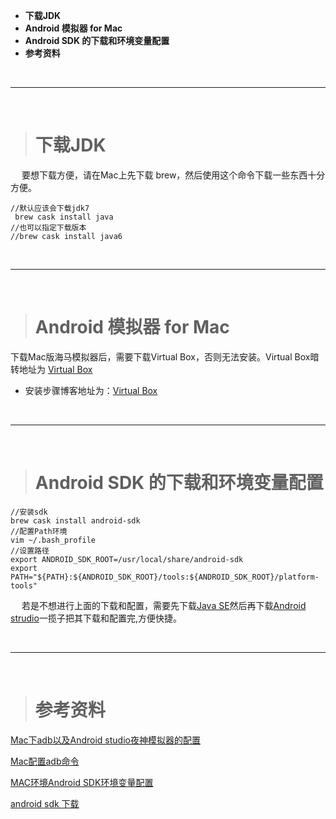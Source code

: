 - **下载JDK**
- **Android 模拟器 for Mac**
- **Android SDK 的下载和环境变量配置**
- **参考资料**


<br/>

***
<br/>


># 下载JDK

&emsp; 要想下载方便，请在Mac上先下载 brew，然后使用这个命令下载一些东西十分方便。

```
//默认应该会下载jdk7
 brew cask install java
//也可以指定下载版本
//brew cask install java6
```





<br/>

***
<br/>

># Android 模拟器 for Mac


下载Mac版海马模拟器后，需要下载Virtual Box，否则无法安装。Virtual Box暗转地址为 [Virtual Box](https://www.virtualbox.org)
*	安装步骤博客地址为：[Virtual Box](https://www.cnblogs.com/andong2015/p/7688120.html)




<br/>

***
<br/>



># Android SDK 的下载和环境变量配置

```
//安装sdk
brew cask install android-sdk
//配置Path环境
vim ~/.bash_profile
//设置路径
export ANDROID_SDK_ROOT=/usr/local/share/android-sdk
export PATH="${PATH}:${ANDROID_SDK_ROOT}/tools:${ANDROID_SDK_ROOT}/platform-tools"
```

&emsp;  若是不想进行上面的下载和配置，需要先下载[Java SE](https://www.oracle.com/technetwork/java/javase/downloads/jdk13-downloads-5672538.html)然后再下载[Android strudio](https://developer.android.google.cn/studio/)一揽子把其下载和配置完,方便快捷。


<br/>

***
<br/>

># 参考资料

[Mac下adb以及Android studio夜神模拟器的配置](https://www.jianshu.com/p/04905a59d2a9)

[Mac配置adb命令](https://www.jianshu.com/p/4b5452f54206)

[MAC环境Android SDK环境变量配置](https://www.cnblogs.com/itgezhu/p/11086785.html)

[android sdk 下载](https://blog.csdn.net/qq_37443229/article/details/87627385)






